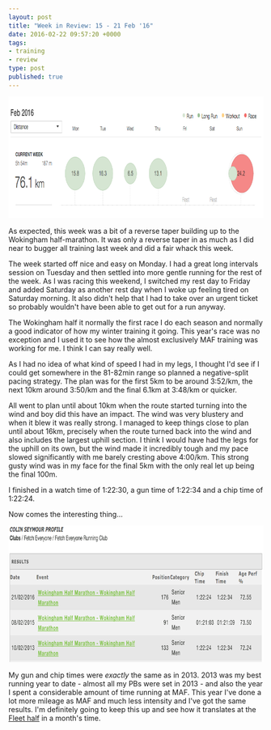```yaml
---
layout: post
title: "Week in Review: 15 - 21 Feb '16"
date: 2016-02-22 09:57:20 +0000
tags:
- training
- review
type: post
published: true
---
```


<a href="/assets/week-in-review-15-21Feb16.png"><img alt="Week in Review: 15 - 21 Feb '16" class="center" height="240" src="/assets/week-in-review-15-21Feb16.png" width="840" /></a>

As expected, this week was a bit of a reverse taper building up to the Wokingham half-marathon.  It was only a reverse taper in as much as I did near to bugger all training last week and did a fair whack this week.

The week started off nice and easy on Monday. I had a great long intervals session on Tuesday and then settled into more gentle running for the rest of the week. As I was racing this weekend, I switched my rest day to Friday and added Saturday as another rest day when I woke up feeling tired on Saturday morning.  It also didn't help that I had to take over an urgent ticket so probably wouldn't have been able to get out for a run anyway.

The Wokingham half it normally the first race I do each season and normally a good indicator of how my winter training it going.  This year's race was no exception and I used it to see how the almost exclusively MAF training was working for me. I think I can say really well.  

As I had no idea of what kind of speed I had in my legs, I thought I'd see if I could get somewhere in the 81-82min range so planned a negative-split pacing strategy.  The plan was for the first 5km to be around 3:52/km, the next 10km around 3:50/km and the final 6.1km at 3:48/km or quicker.  

All went to plan until about 10km when the route started turning into the wind and boy did this have an impact.  The wind was very blustery and when it blew it was really strong.  I managed to keep things close to plan until about 16km, precisely when the route turned back into the wind and also includes the largest uphill section.  I think I would have had the legs for the uphill on its own, but the wind made it incredibly tough and my pace slowed significantly with me barely cresting above 4:00/km.  This strong gusty wind was in my face for the final 5km with the only real let up being the final 100m.

I finished in a watch time of 1:22:30, a gun time of 1:22:34 and a chip time of 1:22:24.

Now comes the interesting thing...

<a href="/assets/wokingham-half-times-2013-2016.png"><img alt="My Wokingham half marathon times: 2013 - 2016" class="center" height="270" src="/assets/wokingham-half-times-2013-2016.png" width="840" /></a>

My gun and chip times were _exactly_ the same as in 2013. 2013 was my best running year to date - almost all my PBs were set in 2013 - and also the year I spent a considerable amount of time running at MAF. This year I've done a lot more mileage as MAF and much less intensity and I've got the same results. I'm definitely going to keep this up and see how it translates at the [Fleet half](http://fleethalfmarathon.com/) in a month's time.
